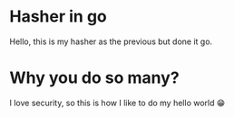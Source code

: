 # Hasher in go

Hello, this is my hasher as the previous but done it go.

# Why you do so many?

I love security, so this is how I like to do my hello world 😁
